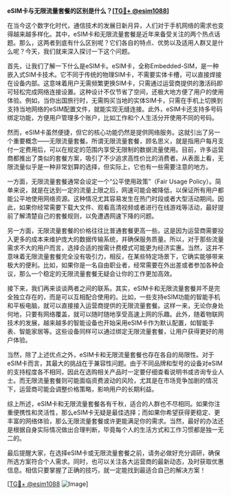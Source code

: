**eSIM卡与无限流量套餐的区别是什么？[[TG💪+ @esim1088](https://t.me/s/esim1088)]**

在当今这个数字化时代，通信技术的发展日新月异，人们对于手机网络的需求也变得越来越多样化。其中，eSIM卡和无限流量套餐是近年来备受关注的两个热点话题。那么，这两者到底有什么区别呢？它们各自的特点、优势以及适用人群又是什么呢？今天，我们就来深入探讨一下这个问题。

首先，让我们了解一下什么是eSIM卡。eSIM卡，全称Embedded-SIM，是一种嵌入式SIM卡技术。它不同于传统的物理SIM卡，不需要实体卡槽，可以直接焊接在设备内部。这意味着用户无需频繁更换SIM卡，只需通过运营商提供的激活码即可轻松完成网络连接设置。这种设计不仅节省了空间，还极大地方便了用户的使用体验。例如，当你出国旅行时，无需购买当地的实体SIM卡，只需在手机上切换到支持当地网络的eSIM配置文件，就能实现无缝连接。此外，eSIM卡还支持多号码绑定功能，方便用户管理多个账户，比如工作和个人生活分开使用不同的号码。

然而，eSIM卡虽然便捷，但它的核心功能仍然是提供网络服务。这就引出了另一个重要概念——无限流量套餐。所谓无限流量套餐，顾名思义，就是指用户每月支付一定费用后，可以在规定的范围内享受无限制的数据流量使用。目前，许多运营商都推出了类似的套餐方案，吸引了不少追求高性价比的消费者。从表面上看，无限流量似乎是一种非常划算的选择，但实际上，它也有一些需要注意的地方。

一方面，无限流量套餐通常会设定一个“公平使用政策”（Fair Usage Policy）。简单来说，就是在达到一定的流量上限之后，网速可能会被降低，以保证所有用户都能公平地使用网络资源。这种情况尤其容易发生在热门时段或者大型活动期间。因此，如果你经常需要下载大文件、观看高清视频或者进行在线游戏等活动，最好提前了解清楚自己的套餐规则，以免遭遇网速下降的问题。

另一方面，无限流量套餐的价格往往比普通套餐更高一些。这是因为运营商需要投入更多的成本来维护庞大的数据传输系统，并确保服务质量。所以，对于那些流量需求不大的用户而言，选择合适的按需计费模式可能更为经济实惠。当然，这并不意味着无限流量套餐完全没有吸引力，相反，在某些特定场景下，它确实能够带来极大的便利。比如，如果你是一名自由职业者，经常需要在外出差或者参加各种会议，那么一个稳定的无限流量套餐无疑会让你的工作更加高效。

接下来，我们再来谈谈两者之间的联系。其实，eSIM卡和无限流量套餐并不是完全独立存在的，而是可以互相配合使用的。比如，一些支持eSIM功能的智能手机和平板电脑，就可以直接接入运营商提供的无限流量套餐。这样一来，无论你身处何地，只要有网络覆盖，就可以随时随地享受高速上网的乐趣。此外，随着物联网技术的发展，越来越多的智能设备也开始采用eSIM卡作为默认配置，如智能手表、智能家居等。这些设备同样可以通过绑定无限流量套餐，让用户获得更好的用户体验。

当然，除了上述优点之外，eSIM卡和无限流量套餐也存在各自的局限性。对于eSIM卡而言，其最大的挑战在于兼容性问题。由于不同品牌和型号的设备对eSIM的支持程度各不相同，因此在选购相关产品时一定要仔细查看说明书或咨询专业人士。而无限流量套餐则可能面临资费波动的风险，尤其是在市场竞争加剧的情况下，运营商可能会调整价格策略，影响用户的长期利益。

综上所述，eSIM卡和无限流量套餐各有千秋，适合的人群也不尽相同。如果你注重便携性和灵活性，那么eSIM卡无疑是最佳选择；而如果你希望获得更稳定、更丰富的网络体验，那么无限流量套餐或许更能满足你的需求。当然，最好的办法还是根据自身实际情况做出合理判断，毕竟每个人的生活方式和工作习惯都是独一无二的。

最后提醒大家，在选择eSIM卡或无限流量套餐之前，请务必做好充分调研，确保所选方案符合个人需求。同时，也可以关注各大运营商的最新动态，及时获取优惠信息。相信只要掌握了正确的技巧，就一定能找到最适合自己的解决方案！

[[TG💪+ @esim1088](https://t.me/s/esim1088) ![Image](https://i.postimg.cc/4NQfJmqS/Snipaste-2025-05-13-00-14-12.png)]
